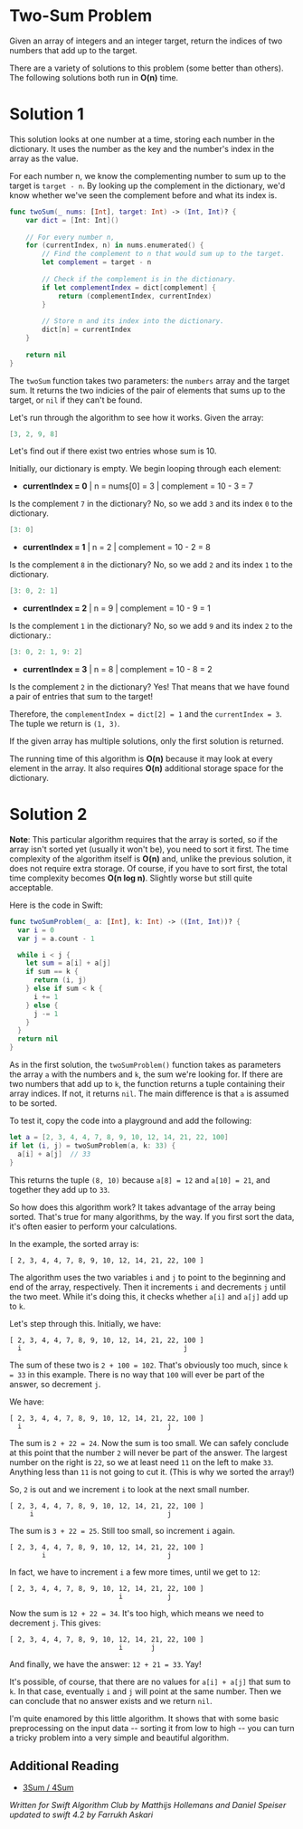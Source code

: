 # Two-Sum Problem

Given an array of integers and an integer target, return the indices of two numbers that add up to the target.

There are a variety of solutions to this problem (some better than others). The following solutions both run in **O(n)** time.

# Solution 1

This solution looks at one number at a time, storing each number in the dictionary. It uses the number as the key and the number's index in the array as the value.

For each number n, we know the complementing number to sum up to the target is `target - n`. By looking up the complement in the dictionary, we'd know whether we've seen the complement before and what its index is.

```swift
func twoSum(_ nums: [Int], target: Int) -> (Int, Int)? {
    var dict = [Int: Int]()
    
    // For every number n,
    for (currentIndex, n) in nums.enumerated() {
        // Find the complement to n that would sum up to the target.
        let complement = target - n
        
        // Check if the complement is in the dictionary.
        if let complementIndex = dict[complement] {
            return (complementIndex, currentIndex)
        }
        
        // Store n and its index into the dictionary.
        dict[n] = currentIndex
    }
    
    return nil
}
```

The `twoSum` function takes two parameters: the `numbers` array and the target sum. It returns the two indicies of the pair of elements that sums up to the target, or `nil` if they can't be found.

Let's run through the algorithm to see how it works. Given the array:

```swift
[3, 2, 9, 8]
```

Let's find out if there exist two entries whose sum is 10.

Initially, our dictionary is empty. We begin looping through each element:

- **currentIndex = 0** | n = nums[0] = 3 | complement = 10 - 3 = 7

Is the complement `7` in the dictionary? No, so we add `3` and its index `0` to the dictionary.

```swift
[3: 0]
```

- **currentIndex = 1** | n = 2 | complement = 10 - 2 = 8

Is the complement `8` in the dictionary? No, so we add `2` and its index `1` to the dictionary.

```swift
[3: 0, 2: 1]
```

- **currentIndex = 2** | n = 9 | complement = 10 - 9 = 1

Is the complement `1` in the dictionary? No, so we add `9` and its index `2` to the dictionary.:

```swift
[3: 0, 2: 1, 9: 2]
```

- **currentIndex = 3** | n = 8 | complement = 10 - 8 = 2

Is the complement `2` in the dictionary? Yes! That means that we have found a pair of entries that sum to the target!

Therefore, the `complementIndex = dict[2] = 1` and the `currentIndex = 3`. The tuple we return is `(1, 3)`.

If the given array has multiple solutions, only the first solution is returned.

The running time of this algorithm is **O(n)** because it may look at every element in the array. It also requires **O(n)** additional storage space for the dictionary.

# Solution 2

**Note**: This particular algorithm requires that the array is sorted, so if the array isn't sorted yet (usually it won't be), you need to sort it first. The time complexity of the algorithm itself is **O(n)** and, unlike the previous solution, it does not require extra storage. Of course, if you have to sort first, the total time complexity becomes **O(n log n)**. Slightly worse but still quite acceptable.

Here is the code in Swift:

```swift
func twoSumProblem(_ a: [Int], k: Int) -> ((Int, Int))? {
  var i = 0
  var j = a.count - 1

  while i < j {
    let sum = a[i] + a[j]
    if sum == k {
      return (i, j)
    } else if sum < k {
      i += 1
    } else {
      j -= 1
    }
  }
  return nil
}
```

As in the first solution, the `twoSumProblem()` function takes as parameters the array `a` with the numbers and `k`, the sum we're looking for. If there are two numbers that add up to `k`, the function returns a tuple containing their array indices. If not, it returns `nil`. The main difference is that `a` is assumed to be sorted.

To test it, copy the code into a playground and add the following:

```swift
let a = [2, 3, 4, 4, 7, 8, 9, 10, 12, 14, 21, 22, 100]
if let (i, j) = twoSumProblem(a, k: 33) {
  a[i] + a[j]  // 33
}
```

This returns the tuple `(8, 10)` because `a[8] = 12` and `a[10] = 21`, and together they add up to `33`.

So how does this algorithm work? It takes advantage of the array being sorted. That's true for many algorithms, by the way. If you first sort the data, it's often easier to perform your calculations.

In the example, the sorted array is:

	[ 2, 3, 4, 4, 7, 8, 9, 10, 12, 14, 21, 22, 100 ]

The algorithm uses the two variables `i` and `j` to point to the beginning and end of the array, respectively. Then it increments `i` and decrements `j` until the two meet. While it's doing this, it checks whether `a[i]` and `a[j]` add up to `k`.

Let's step through this. Initially, we have:

	[ 2, 3, 4, 4, 7, 8, 9, 10, 12, 14, 21, 22, 100 ]
      i                                        j

The sum of these two is `2 + 100 = 102`. That's obviously too much, since `k = 33` in this example. There is no way that `100` will ever be part of the answer, so decrement `j`.

We have:

	[ 2, 3, 4, 4, 7, 8, 9, 10, 12, 14, 21, 22, 100 ]
      i                                    j

The sum is `2 + 22 = 24`. Now the sum is too small. We can safely conclude at this point that the number `2` will never be part of the answer. The largest number on the right is `22`, so we at least need `11` on the left to make `33`. Anything less than `11` is not going to cut it. (This is why we sorted the array!)

So, `2` is out and we increment `i` to look at the next small number.

	[ 2, 3, 4, 4, 7, 8, 9, 10, 12, 14, 21, 22, 100 ]
         i                                 j

The sum is `3 + 22 = 25`. Still too small, so increment `i` again.

	[ 2, 3, 4, 4, 7, 8, 9, 10, 12, 14, 21, 22, 100 ]
            i                              j

In fact, we have to increment `i` a few more times, until we get to `12`:

	[ 2, 3, 4, 4, 7, 8, 9, 10, 12, 14, 21, 22, 100 ]
                               i           j

Now the sum is `12 + 22 = 34`. It's too high, which means we need to decrement `j`. This gives:

	[ 2, 3, 4, 4, 7, 8, 9, 10, 12, 14, 21, 22, 100 ]
                               i       j

And finally, we have the answer: `12 + 21 = 33`. Yay!

It's possible, of course, that there are no values for `a[i] + a[j]` that sum to `k`. In that case, eventually `i` and `j` will point at the same number. Then we can conclude that no answer exists and we return `nil`.

I'm quite enamored by this little algorithm. It shows that with some basic preprocessing on the input data -- sorting it from low to high -- you can turn a tricky problem into a very simple and beautiful algorithm.

## Additional Reading

* [3Sum / 4Sum](https://github.com/raywenderlich/swift-algorithm-club/tree/master/3Sum%20and%204Sum)

*Written for Swift Algorithm Club by Matthijs Hollemans and Daniel Speiser updated to swift 4.2 by Farrukh Askari*
